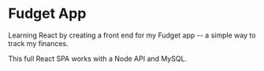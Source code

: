 # Fudget App

Learning React by creating a front end for my Fudget app -- a simple way to track my finances.

This full React SPA works with a Node API and MySQL.